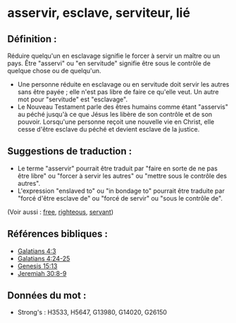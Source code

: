 # asservir, esclave, serviteur, lié

## Définition :

Réduire quelqu'un en esclavage signifie le forcer à servir un maître ou un pays. Être "asservi" ou "en servitude" signifie être sous le contrôle de quelque chose ou de quelqu'un.

* Une personne réduite en esclavage ou en servitude doit servir les autres sans être payée ; elle n'est pas libre de faire ce qu'elle veut. Un autre mot pour "servitude" est "esclavage".
* Le Nouveau Testament parle des êtres humains comme étant "asservis" au péché jusqu'à ce que Jésus les libère de son contrôle et de son pouvoir. Lorsqu'une personne reçoit une nouvelle vie en Christ, elle cesse d'être esclave du péché et devient esclave de la justice.

## Suggestions de traduction :

* Le terme "asservir" pourrait être traduit par "faire en sorte de ne pas être libre" ou "forcer à servir les autres" ou "mettre sous le contrôle des autres".
* L'expression "enslaved to" ou "in bondage to" pourrait être traduite par "forcé d'être esclave de" ou "forcé de servir" ou "sous le contrôle de".

(Voir aussi : [free](../other/free.md), [righteous](../kt/righteous.md), [servant](../other/servant.md))

## Références bibliques :

* [Galatians 4:3](rc://en/tn/help/gal/04/03)
* [Galatians 4:24-25](rc://en/tn/help/gal/04/24)
* [Genesis 15:13](rc://en/tn/help/gen/15/13)
* [Jeremiah 30:8-9](rc://en/tn/help/jer/30/08)

## Données du mot :

* Strong's : H3533, H5647, G13980, G14020, G26150
